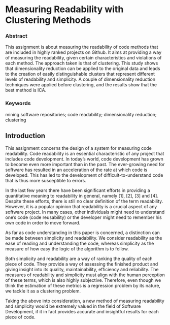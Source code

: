 # Measuring Readability with Clustering Methods

### Abstract
  This assignment is about measuring the readability of code methods that are included in highly ranked projects on  Github. It aims at providing a way of measuring the readability, given certain characteristics and violations of each method. The approach taken is that of clustering. This study shows that dimensionality reduction can be applied to the original data and leads to the creation of easily distinguishable clusters that represent different levels of readability and simplicity. A couple of dimensionality reduction techniques were applied before clustering, and the results show that the best method is ICA.

### Keywords
mining software repositories; code readability; dimensionality reduction; clustering

## Introduction
This assignment concerns the design of a system for measuring code readability. Code readability is an essential characteristic of any project that includes code development. In today’s world, code development has grown to become even more important than in the past. The ever-growing need for software has resulted in an acceleration of the rate at which code is developed. This has led to the development of difficult-to-understand code that is thus more susceptible to errors.

In the last few years there have been significant efforts in providing a quantitative meaning to readability in general, namely [1], [2], [3] and [4]. Despite these efforts, there is still no clear definition of the term readability. However, it is a popular opinion that readability is a crucial aspect of any software project. In many cases, other individuals might need to understand one’s code (code reusability) or the developer might need to remember his own code in order to move forward.

As far as code understanding in this paper is concerned, a distinction can be made between simplicity and readability. We consider readability as the ease of reading and understanding the code, whereas simplicity as the measure of how easy the logic of the algorithm is to follow.

Both simplicity and readability are a way of ranking the quality of each piece of code. They provide a way of assessing the finished product and giving insight into its quality, maintainability, efficiency and reliability. The measures of readability and simplicity must align with the human perception of these terms, which is also highly subjective. Therefore, even though we think the estimation of these metrics is a regression problem by its nature, we tackle it as a clustering problem.

Taking the above into consideration, a new method of measuring readability and simplicity would be extremely valued in the field of Software Development, if it in fact provides accurate and insightful results for each piece of code.
